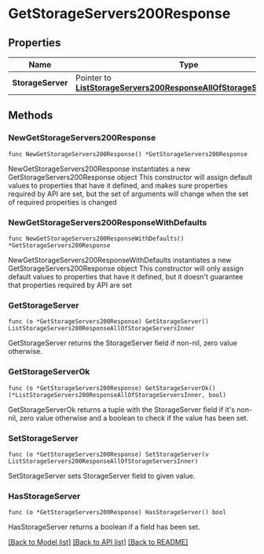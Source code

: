 # GetStorageServers200Response

## Properties

Name | Type | Description | Notes
------------ | ------------- | ------------- | -------------
**StorageServer** | Pointer to [**ListStorageServers200ResponseAllOfStorageServersInner**](ListStorageServers200ResponseAllOfStorageServersInner.md) |  | [optional] 

## Methods

### NewGetStorageServers200Response

`func NewGetStorageServers200Response() *GetStorageServers200Response`

NewGetStorageServers200Response instantiates a new GetStorageServers200Response object
This constructor will assign default values to properties that have it defined,
and makes sure properties required by API are set, but the set of arguments
will change when the set of required properties is changed

### NewGetStorageServers200ResponseWithDefaults

`func NewGetStorageServers200ResponseWithDefaults() *GetStorageServers200Response`

NewGetStorageServers200ResponseWithDefaults instantiates a new GetStorageServers200Response object
This constructor will only assign default values to properties that have it defined,
but it doesn't guarantee that properties required by API are set

### GetStorageServer

`func (o *GetStorageServers200Response) GetStorageServer() ListStorageServers200ResponseAllOfStorageServersInner`

GetStorageServer returns the StorageServer field if non-nil, zero value otherwise.

### GetStorageServerOk

`func (o *GetStorageServers200Response) GetStorageServerOk() (*ListStorageServers200ResponseAllOfStorageServersInner, bool)`

GetStorageServerOk returns a tuple with the StorageServer field if it's non-nil, zero value otherwise
and a boolean to check if the value has been set.

### SetStorageServer

`func (o *GetStorageServers200Response) SetStorageServer(v ListStorageServers200ResponseAllOfStorageServersInner)`

SetStorageServer sets StorageServer field to given value.

### HasStorageServer

`func (o *GetStorageServers200Response) HasStorageServer() bool`

HasStorageServer returns a boolean if a field has been set.


[[Back to Model list]](../README.md#documentation-for-models) [[Back to API list]](../README.md#documentation-for-api-endpoints) [[Back to README]](../README.md)


